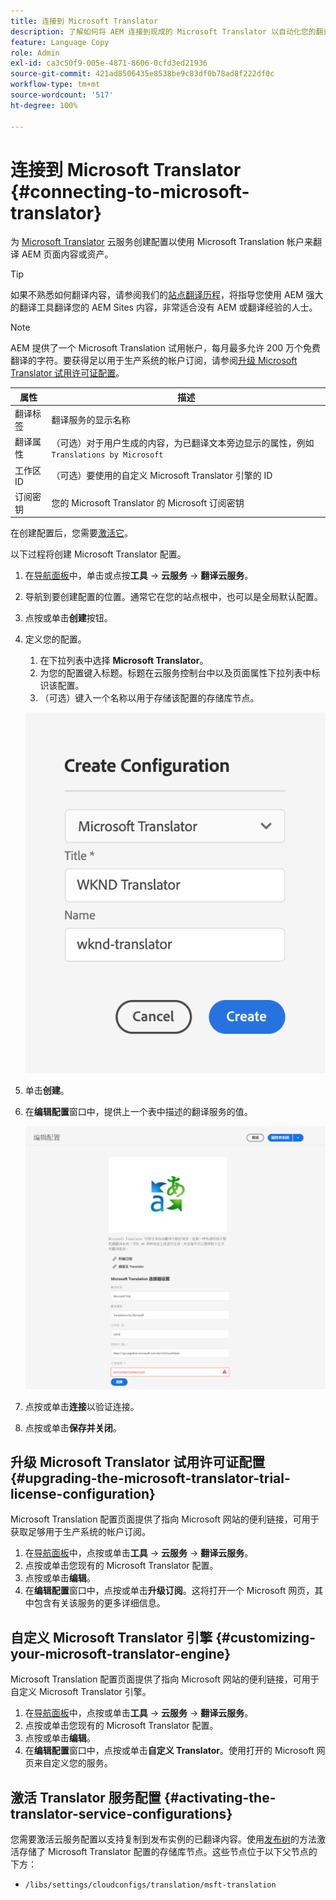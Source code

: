 ```yaml
---
title: 连接到 Microsoft Translator
description: 了解如何将 AEM 连接到现成的 Microsoft Translator 以自动化您的翻译工作流。
feature: Language Copy
role: Admin
exl-id: ca3c50f9-005e-4871-8606-0cfd3ed21936
source-git-commit: 421ad8506435e8538be9c83df0b78ad8f222df0c
workflow-type: tm+mt
source-wordcount: '517'
ht-degree: 100%

---
```


# 连接到 Microsoft Translator {#connecting-to-microsoft-translator}

为 [Microsoft Translator](https://www.microsoft.com/en-us/translator/business/) 云服务创建配置以使用 Microsoft Translation 帐户来翻译 AEM 页面内容或资产。

>[!TIP]
>
>如果不熟悉如何翻译内容，请参阅我们的[站点翻译历程](/help/journey-sites/translation/overview.md)，将指导您使用 AEM 强大的翻译工具翻译您的 AEM Sites 内容，非常适合没有 AEM 或翻译经验的人士。

>[!NOTE]
>
>AEM 提供了一个 Microsoft Translation 试用帐户，每月最多允许 200 万个免费翻译的字符。要获得足以用于生产系统的帐户订阅，请参阅[升级 Microsoft Translator 试用许可证配置](#upgrading-the-microsoft-translator-trial-license-configuration)。

| 属性 | 描述 |
|---|---|
| 翻译标签 | 翻译服务的显示名称 |
| 翻译属性 | （可选）对于用户生成的内容，为已翻译文本旁边显示的属性，例如 `Translations by Microsoft` |
| 工作区 ID | （可选）要使用的自定义 Microsoft Translator 引擎的 ID |
| 订阅密钥 | 您的 Microsoft Translator 的 Microsoft 订阅密钥 |

在创建配置后，您需要[激活它](#activating-the-translator-service-configurations)。

以下过程将创建 Microsoft Translator 配置。

1. 在[导航面板](/help/sites-cloud/authoring/getting-started/basic-handling.md#first-steps)中，单击或点按&#x200B;**工具** -> **云服务** -> **翻译云服务**。
1. 导航到要创建配置的位置。通常它在您的站点根中，也可以是全局默认配置。
1. 点按或单击&#x200B;**创建**&#x200B;按钮。
1. 定义您的配置。
   1. 在下拉列表中选择 **Microsoft Translator**。
   1. 为您的配置键入标题。标题在云服务控制台中以及页面属性下拉列表中标识该配置。
   1. （可选）键入一个名称以用于存储该配置的存储库节点。

   ![创建翻译配置](../assets/create-translation-config.png)

1. 单击&#x200B;**创建**。
1. 在&#x200B;**编辑配置**&#x200B;窗口中，提供上一个表中描述的翻译服务的值。

   ![编辑翻译配置](../assets/edit-translation-config.png)

1. 点按或单击&#x200B;**连接**&#x200B;以验证连接。
1. 点按或单击&#x200B;**保存并关闭**。

## 升级 Microsoft Translator 试用许可证配置 {#upgrading-the-microsoft-translator-trial-license-configuration}

Microsoft Translation 配置页面提供了指向 Microsoft 网站的便利链接，可用于获取足够用于生产系统的帐户订阅。

1. 在[导航面板](/help/sites-cloud/authoring/getting-started/basic-handling.md#first-steps)中，点按或单击&#x200B;**工具** -> **云服务** -> **翻译云服务**。
1. 点按或单击您现有的 Microsoft Translator 配置。
1. 点按或单击&#x200B;**编辑**。
1. 在&#x200B;**编辑配置**&#x200B;窗口中，点按或单击&#x200B;**升级订阅**。这将打开一个 Microsoft 网页，其中包含有关该服务的更多详细信息。

## 自定义 Microsoft Translator 引擎 {#customizing-your-microsoft-translator-engine}

Microsoft Translation 配置页面提供了指向 Microsoft 网站的便利链接，可用于自定义 Microsoft Translator 引擎。

1. 在[导航面板](/help/sites-cloud/authoring/getting-started/basic-handling.md#first-steps)中，点按或单击&#x200B;**工具** -> **云服务** -> **翻译云服务**。
1. 点按或单击您现有的 Microsoft Translator 配置。
1. 点按或单击&#x200B;**编辑**。
1. 在&#x200B;**编辑配置**&#x200B;窗口中，点按或单击&#x200B;**自定义 Translator**。使用打开的 Microsoft 网页来自定义您的服务。

## 激活 Translator 服务配置 {#activating-the-translator-service-configurations}

您需要激活云服务配置以支持复制到发布实例的已翻译内容。使用[发布树](/help/sites-cloud/authoring/fundamentals/publishing-pages.md#publishing-and-unpublishing-a-tree)的方法激活存储了 Microsoft Translator 配置的存储库节点。这些节点位于以下父节点的下方：

* `/libs/settings/cloudconfigs/translation/msft-translation`
